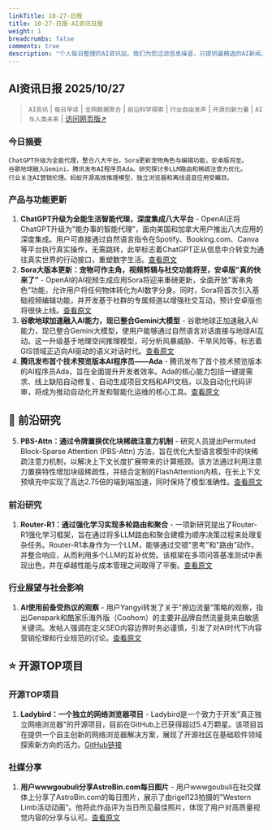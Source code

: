 ```yaml
---
linkTitle: 10-27-日报
title: 10-27-日报-AI资讯日报
weight: 1
breadcrumbs: false
comments: true
description: "个人每日整理的AI资讯站。我们为您过滤信息噪音，只提供最精选的AI新闻、最实用的AI工具与AI教程，助您高效获取人工智能领域的前沿动态"
---
```


## AI资讯日报 2025/10/27

>  `AI资讯` | `每日早读` | `全网数据聚合` | `前沿科学探索` | `行业自由发声` | `开源创新力量` | `AI与人类未来` | [访问网页版↗️](https://april8000.github.io/Hextra-AI-Insight-Daily/)



### **今日摘要**

```
ChatGPT升级为全能代理，整合八大平台。Sora更新宠物角色与编辑功能，安卓版将至。
谷歌地球融入Gemini，腾讯发布AI程序员Ada。研究探讨多LLM路由和稀疏注意力优化。
行业关注AI营销伦理。蚂蚁开源高效推理模型，独立浏览器和离线语音应用受瞩目。
```



### 产品与功能更新
1.  **ChatGPT升级为全能生活智能代理，深度集成八大平台** - OpenAI正将ChatGPT升级为"能办事的智能代理”，面向美国和加拿大用户推出八大应用的深度集成。用户可直接通过自然语言指令在Spotify、Booking.com、Canva等平台执行真实操作，无需跳转，此举标志着ChatGPT正从信息中介转变为通往真实世界的行动接口，重塑数字生活。[查看原文](https://www.aibase.com/zh/news/22283)
2.  **Sora大版本更新：宠物可作主角，视频剪辑与社交功能将至，安卓版"真的快来了”** - OpenAI的AI视频生成应用Sora将迎来重磅更新，全面开放"客串角色”功能，允许用户将任何物体转化为AI数字分身。同时，Sora将首次引入基础视频编辑功能，并开发基于社群的专属频道以增强社交互动，预计安卓版也将很快上线。[查看原文](https://www.aibase.com/zh/news/22282)
3.  **谷歌地球加速融入AI能力，现已整合Gemini大模型** - 谷歌地球正加速融入AI能力，现已整合Gemini大模型，使用户能够通过自然语言对话直接与地球AI互动。这一升级基于地理空间推理模型，可分析风暴威胁、干旱风险等，标志着GIS领域正迈向AI驱动的语义对话时代。[查看原文](https://www.aibase.com/zh/news/22281)
4.  **腾讯发布首个技术预览版本AI程序员——Ada** - 腾讯发布了首个技术预览版本的AI程序员Ada，旨在全面提升开发者效率。Ada的核心能力包括一键提需求、线上缺陷自动修复、自动生成项目文档和API文档，以及自动化代码评审，将成为推动自动化开发和智能化运维的核心工具。[查看原文](https://www.aibase.com/zh/news/22280)
## 🔬 前沿研究
5.  **PBS-Attn：通过令牌置换优化块稀疏注意力机制** - 研究人员提出Permuted Block-Sparse Attention (PBS-Attn) 方法，旨在优化大型语言模型中的块稀疏注意力机制，以解决上下文长度扩展带来的计算瓶颈。该方法通过利用注意力置换特性增加块级稀疏性，并结合定制的FlashAttention内核，在长上下文预填充中实现了高达2.75倍的端到端加速，同时保持了模型准确性。[查看原文](https://arxiv.org/abs/2510.21270)

### 前沿研究
1.  **Router-R1：通过强化学习实现多轮路由和聚合** - 一项新研究提出了Router-R1强化学习框架，旨在通过将多LLM路由和聚合建模为顺序决策过程来处理复杂任务。Router-R1本身作为一个LLM，能够通过交错"思考”和"路由”动作，并整合响应，从而利用多个LLM的互补优势。该框架在多项问答基准测试中表现出色，并在卓越性能与成本管理之间取得了平衡。[查看原文](https://arxiv.org/abs/2506.09033)

### 行业展望与社会影响
1.  **AI使用前备受热议的观察** - 用户Yangyi转发了关于"擦边流量”策略的观察，指出Genspark和酷家乐海外版（Coohom）的主要非品牌自然流量竟来自敏感关键词。发帖人强调在定义SEO内容边界时务必谨慎，引发了对AI时代下内容营销伦理和行业规范的讨论。[查看原文](https://x.com/Yangyixxxx/status/1982717103208882334)
## ⭐ 开源TOP项目

### 开源TOP项目
1.  **Ladybird：一个独立的网络浏览器项目** - Ladybird是一个致力于开发"真正独立网络浏览器"的开源项目，目前在GitHub上已获得超过5.4万颗星。该项目旨在提供一个自主创新的网络浏览器解决方案，展现了开源社区在基础软件领域探索新方向的活力。[GitHub链接](https://github.com/LadybirdBrowser/ladybird)

### 社媒分享
1.  **用户wwwgoubuli分享AstroBin.com每日图片** - 用户wwwgoubuli在社交媒体上分享了AstroBin.com的每日图片，展示了由rigel123拍摄的"Western Limb活动动画”。他将此作品评为当日所见最佳照片，体现了用户对高质量视觉内容的分享与认可。[查看原文](https://x.com/wwwgoubuli/status/1982728727101587694)

